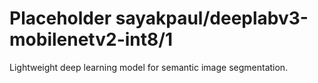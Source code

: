 # Placeholder sayakpaul/deeplabv3-mobilenetv2-int8/1
Lightweight deep learning model for semantic image segmentation.

<!-- module-type: image-segmentation -->
<!-- network-architecture: DeepLab (mobilenetv2_coco_voc_trainval) -->
<!-- dataset: pascal-voc-2012 -->
<!-- fine-tunable: false -->
<!-- language: en -->
<!-- license: Apache-2.0 -->